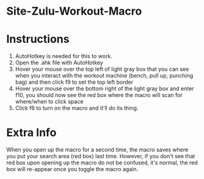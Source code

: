 # Site-Zulu-Workout-Macro

# Instructions
1. AutoHotkey is needed for this to work.
2. Open the .ahk file with AutoHotkey
3. Hover your mouse over the top left of light gray box that you can see when you interact with the workout machine (bench, pull up, punching bag) and then click f9 to set the top left border
4. Hover your mouse over the bottom right of the light gray box and enter f10, you should now see the red box where the macro will scan for where/when to click space
5. Click f6 to turn on the macro and it'll do its thing.

# Extra Info
When you open up the macro for a second time, the macro saves where you put your search area (red box) last time. However, if you don't see that red box upon opening up the macro do not be confused, it's normal, the red box will re-appear once you toggle the macro again. 
